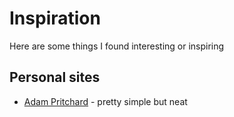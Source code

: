 # Inspiration
Here are some things I found interesting or inspiring

## Personal sites
- [Adam Pritchard](https://crypti.cc/) - pretty simple but neat